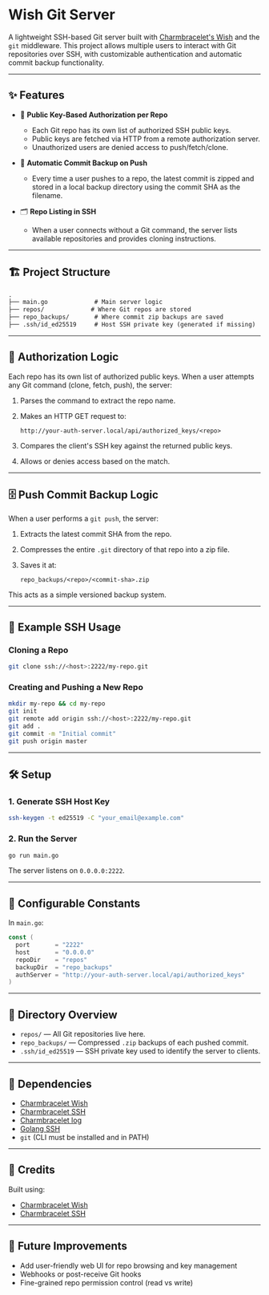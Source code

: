 # Wish Git Server

A lightweight SSH-based Git server built with [Charmbracelet's Wish](https://github.com/charmbracelet/wish) and the `git` middleware. This project allows multiple users to interact with Git repositories over SSH, with customizable authentication and automatic commit backup functionality.

---

## ✨ Features

-   🧠 **Public Key-Based Authorization per Repo**

    -   Each Git repo has its own list of authorized SSH public keys.
    -   Public keys are fetched via HTTP from a remote authorization server.
    -   Unauthorized users are denied access to push/fetch/clone.

-   🧳 **Automatic Commit Backup on Push**

    -   Every time a user pushes to a repo, the latest commit is zipped and stored in a local backup directory using the commit SHA as the filename.

-   🗂️ **Repo Listing in SSH**
    -   When a user connects without a Git command, the server lists available repositories and provides cloning instructions.

---

## 🏗️ Project Structure

```txt
.
├── main.go             # Main server logic
├── repos/             # Where Git repos are stored
├── repo_backups/       # Where commit zip backups are saved
├── .ssh/id_ed25519     # Host SSH private key (generated if missing)
```

---

## 🔐 Authorization Logic

Each repo has its own list of authorized public keys. When a user attempts any Git command (clone, fetch, push), the server:

1. Parses the command to extract the repo name.
2. Makes an HTTP GET request to:

    ```
    http://your-auth-server.local/api/authorized_keys/<repo>
    ```

3. Compares the client's SSH key against the returned public keys.
4. Allows or denies access based on the match.

---

## 🗄️ Push Commit Backup Logic

When a user performs a `git push`, the server:

1. Extracts the latest commit SHA from the repo.
2. Compresses the entire `.git` directory of that repo into a zip file.
3. Saves it at:

    ```
    repo_backups/<repo>/<commit-sha>.zip
    ```

This acts as a simple versioned backup system.

---

## 🧪 Example SSH Usage

### Cloning a Repo

```sh
git clone ssh://<host>:2222/my-repo.git
```

### Creating and Pushing a New Repo

```sh
mkdir my-repo && cd my-repo
git init
git remote add origin ssh://<host>:2222/my-repo.git
git add .
git commit -m "Initial commit"
git push origin master
```

---

## 🛠️ Setup

### 1. Generate SSH Host Key

```sh
ssh-keygen -t ed25519 -C "your_email@example.com"
```

### 2. Run the Server

```sh
go run main.go
```

The server listens on `0.0.0.0:2222`.

---

## 🧩 Configurable Constants

In `main.go`:

```go
const (
  port       = "2222"
  host       = "0.0.0.0"
  repoDir    = "repos"
  backupDir  = "repo_backups"
  authServer = "http://your-auth-server.local/api/authorized_keys"
)
```

---

## 📁 Directory Overview

-   `repos/` — All Git repositories live here.
-   `repo_backups/` — Compressed `.zip` backups of each pushed commit.
-   `.ssh/id_ed25519` — SSH private key used to identify the server to clients.

---

## 📌 Dependencies

-   [Charmbracelet Wish](https://pkg.go.dev/github.com/charmbracelet/wish)
-   [Charmbracelet SSH](https://pkg.go.dev/github.com/charmbracelet/ssh)
-   [Charmbracelet log](https://pkg.go.dev/github.com/charmbracelet/log)
-   [Golang SSH](https://pkg.go.dev/golang.org/x/crypto/ssh)
-   `git` (CLI must be installed and in PATH)

---

## 🙏 Credits

Built using:

-   [Charmbracelet Wish](https://github.com/charmbracelet/wish)
-   [Charmbracelet SSH](https://github.com/charmbracelet/ssh)

---

## 🚧 Future Improvements

-   Add user-friendly web UI for repo browsing and key management
-   Webhooks or post-receive Git hooks
-   Fine-grained repo permission control (read vs write)
